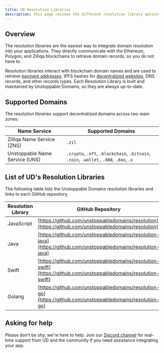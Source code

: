 ```yaml
---
title: UD Resolution Libraries
description: This page reviews the different resolution library options that can be used for resolving a domain. The libraries are fully supported and maintained by UD.
---
```


## Overview

The resolution libraries are the easiest way to integrate domain resolution into your applications. They directly communicate with the Ethereum, Polygon, and Zilliqa blockchains to retrieve domain records, so you do not have to.

Resolution libraries interact with blockchain domain names and are used to retrieve [payment addresses](index.md), IPFS hashes for [decentralized websites](/d-websites/), DNS records, and other records types. Each Resolution Library is built and maintained by Unstoppable Domains, so they are always up-to-date.

## Supported Domains

The resolution libraries support decentralized domains across two main zones:

| Name Service                   | Supported Domains                                                                      |
| ------------------------------ | -------------------------------------------------------------------------------------- |
| Zilliqa Name Service (ZNS)     | `.zil`                                                                                 |
| Unstoppable Name Service (UNS) | `.crypto`, `.nft`, `.blockchain`, `.bitcoin`, `.coin`, `.wallet,` `.888`, `.dao`, `.x` |

## List of UD's Resolution Libraries

The following table lists the Unstoppable Domains resolution libraries and links to each GitHub repository.

| Resolution Library | GitHub Repository                                                                                                |
| ------------------ | ---------------------------------------------------------------------------------------------------------------- |
| JavaScript         | [https://github.com/unstoppabledomains/resolution](https://github.com/unstoppabledomains/resolution)             |
| Java               | [https://github.com/unstoppabledomains/resolution-java](https://github.com/unstoppabledomains/resolution-java)   |
| Swift              | [https://github.com/unstoppabledomains/resolution-swift](https://github.com/unstoppabledomains/resolution-swift) |
| Golang             | [https://github.com/unstoppabledomains/resolution-go](https://github.com/unstoppabledomains/resolution-go)       |

## Asking for help

Please don't be shy; we're here to help. Join our [Discord channel](https://discord.gg/b6ZVxSZ9Hn) for real-time support from UD and the community if you need assistance integrating your app.
